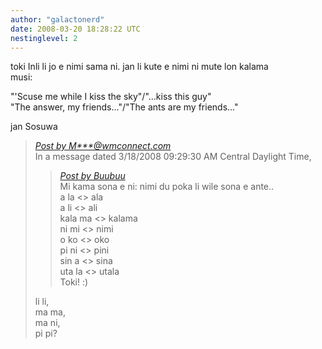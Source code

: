 ```yaml
---
author: "galactonerd"
date: 2008-03-20 18:28:22 UTC
nestinglevel: 2
---
```

toki Inli li jo e nimi sama ni. jan li kute e nimi ni mute lon kalama  
musi:  
  
"'Scuse me while I kiss the sky"/"...kiss this guy"  
"The answer, my friends..."/"The ants are my friends..."  
  
jan Sosuwa  

> [_Post by M\*\*\*@wmconnect.com_](/EabmoiDC#post2)  
> In a message dated 3/18/2008 09:29:30 AM Central Daylight Time,  
> 
> > [_Post by Buubuu_](/EabmoiDC#post1)  
> > Mi kama sona e ni: nimi du poka li wile sona e ante..  
> > a la <> ala  
> > a li <> ali  
> > kala ma <> kalama  
> > ni mi <> nimi  
> > o ko <> oko  
> > pi ni <> pini  
> > sin a <> sina  
> > uta la <> utala  
> > Toki! :)  
> > 
> 
> li li,  
> ma ma,  
> ma ni,  
> pi pi? </HTML>  
>